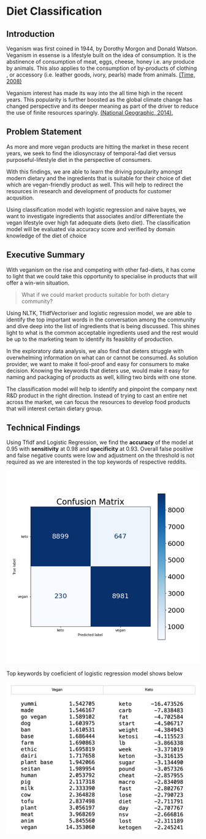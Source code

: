 # Diet Classification

## Introduction
Veganism was first coined in 1944, by Dorothy Morgon and Donald Watson. Veganism in essense is a lifestyle built on the idea of consumption. It is the abstinence of consumption of meat, eggs, cheese, honey i.e. any produce by animals. This also applies to the consumption of by-products of clothing , or accessory (i.e. leather goods, ivory, pearls) made from animals. [(Time, 2008)](https://time.com/3958070/history-of-veganism/)

Veganism interest has made its way into the all time high in the recent years. This popularity is further boosted as the global climate change has changed perspective and its deeper meaning as part of the driver to reduce the use of finite resources sparingly. [(National Geographic, 2014).](https://www.nationalgeographic.com/culture/article/vegetarianism-more-than-meats-the-eye)


## Problem Statement
As more and more vegan products are hitting the market in these recent years, we seek to find the idiosyncrasy of temporal-fad diet versus purposeful-lifestyle diet in the perspective of consumers. 

With this findings, we are able to learn the driving popularity amongst modern dietary and the ingredients that is suitable for their choice of diet which are vegan-friendly product as well. This will help to redirect the resources in research and development of products for customer acqusition. 

Using classification model with logistic regression and naive bayes, we want to investigate ingredients that associates and/or differentiate the vegan lifestyle over high fat adequate diets (keto diet). The classification model will be evaluated via accuracy score and verified by domain knowledge of the diet of choice

## Executive Summary  

With veganism on the rise and competing with other fad-diets, it has come to light that we could take this opportunity to specialise in products that will offer a win-win situation. 

>What if we could market products suitable for both dietary community?

Using NLTK, TfidfVectoriser and logistic regression model, we are able to identify the top important words in the conversation among the community and dive deep into the list of ingredients that is being discussed. This shines light to what is the common acceptable ingredients used and the rest would be up to the marketing team to identify its feasiblity of production.

In the exploratory data analysis, we also find that dieters struggle with overwhelming information on what can or cannot be consumed. As solution provider, we want to make it fool-proof and easy for consumers to make decision. Knowing the keywords that dieters use, would make it easy for naming and packaging of products as well, killing two birds with one stone. 

The classification model will help to identify and pinpoint the company next R&D product in the right direction. Instead of trying to cast an entire net across the market, we can focus the resources to develop food products that will interest certain dietary group.

## Technical Findings

Using Tfidf and Logistic Regression, we find the **accuracy** of the model at 0.95 with **sensitivity** at 0.98 and **specificity** at 0.93. Overall false positive and false negative counts were low and adjustment on the threshold is not required as we are interested in the top keywords of respective reddits. 

![Confusion Matrix](/images/Confusion_Matrix.png)

Top keywords by coeficient of logistic regression model shows below

![Word Importance](/images/Word_Importance.png)